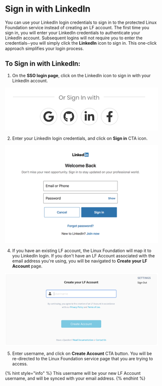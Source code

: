 # Sign in with LinkedIn

You can use your LinkedIn login credentials to sign in to the protected Linux Foundation service instead of creating an LF account. The first time you sign in, you will enter your LinkedIn credentials to authenticate your LinkedIn account. Subsequent logins will not require you to enter the credentials⏤you will simply click the **LinkedIn** icon to sign in. This one-click approach simplifies your login process.

## To Sign in with LinkedIn: <a id="to-log-in-with-linkedin"></a>

1. On the **SSO login page**, click on the LinkedIn icon to sign in with your LinkedIn account. 

![](../../.gitbook/assets/screen-shot-2020-05-05-at-2.19.18-am.png)

2. Enter your LinkedIn login credentials, and click on **Sign in** CTA icon.        

![Create Account](../../.gitbook/assets/screen-shot-2020-05-04-at-7.22.48-pm.png)

4. If you have an existing LF account, the Linux Foundation will map it to you LinkedIn login. If you don't have an LF Account associated with the email address you're using, you will be navigated to **Create your LF Account** page.                                                                            

![](../../.gitbook/assets/create-lf-account-if-authenticating-via-other.png)

5.  Enter username, and click on **Create Account** CTA button. You will be re-directed to the Linux Foundation service page that you are trying to access.

{% hint style="info" %}
This username will be your new LF Account username, and will be synced with your email address.
{% endhint %}



